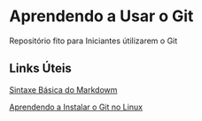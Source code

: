 # Aprendendo a Usar o Git
Repositório fito para Iniciantes útilizarem o Git

## Links Úteis

[Sintaxe Básica do Markdowm](https://markdown.net.br/sintaxe-basica/)

[Aprendendo a Instalar o Git no Linux](https://www.youtube.com/watch?v=YKjPi7Td3ZQ)
